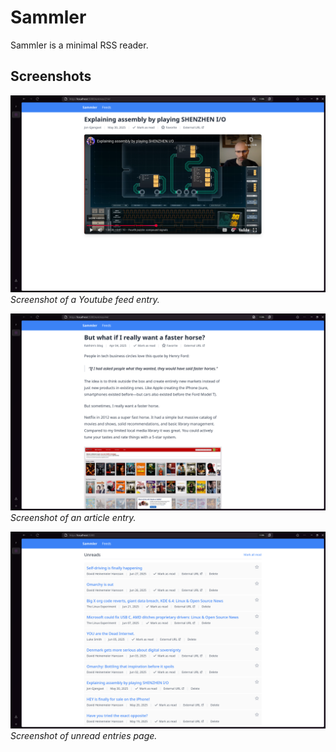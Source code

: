 # Sammler

Sammler is a minimal RSS reader.

## Screenshots

![Youtube Entry](./screenshots/youtube-entry.png)
_Screenshot of a Youtube feed entry._

![Article Entry](./screenshots/article-entry.png)
_Screenshot of an article entry._

![Unread Feeds](./screenshots/unreads.png)
_Screenshot of unread entries page._
